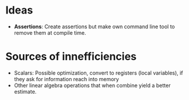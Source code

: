 # Ideas
- **Assertions**: Create assertions but make own command line tool to remove them at compile time.


# Sources of innefficiencies
- Scalars: Possible optimization, convert to registers (local variables), if they ask for information reach into memory
- Other linear algebra operations that when combine yield a better estimate.
